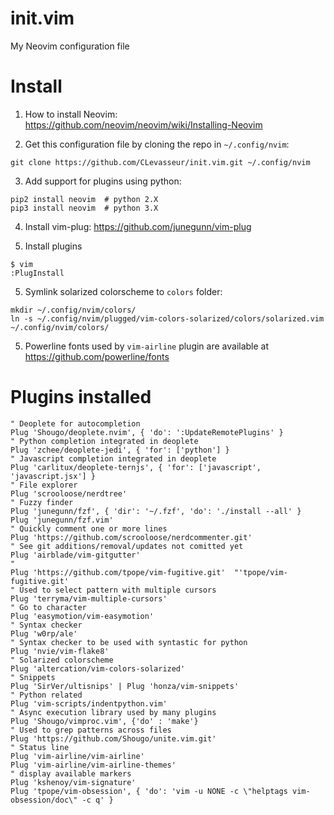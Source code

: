 # init.vim
My Neovim configuration file

# Install
1. How to install Neovim:
https://github.com/neovim/neovim/wiki/Installing-Neovim  

2. Get this configuration file by cloning the repo in `~/.config/nvim`:
  ```
  git clone https://github.com/CLevasseur/init.vim.git ~/.config/nvim
  ```

3. Add support for plugins using python:
  ```
  pip2 install neovim  # python 2.X
  pip3 install neovim  # python 3.X
  ```

4. Install vim-plug:
https://github.com/junegunn/vim-plug

4. Install plugins
  ```
  $ vim
  :PlugInstall
  ```

5. Symlink solarized colorscheme to `colors` folder: 
  ```
  mkdir ~/.config/nvim/colors/
  ln -s ~/.config/nvim/plugged/vim-colors-solarized/colors/solarized.vim ~/.config/nvim/colors/
  ```  

5. Powerline fonts used by `vim-airline` plugin are available at https://github.com/powerline/fonts

# Plugins installed
```
" Deoplete for autocompletion
Plug 'Shougo/deoplete.nvim', { 'do': ':UpdateRemotePlugins' }
" Python completion integrated in deoplete
Plug 'zchee/deoplete-jedi', { 'for': ['python'] }
" Javascript completion integrated in deoplete
Plug 'carlitux/deoplete-ternjs', { 'for': ['javascript', 'javascript.jsx'] }
" File explorer
Plug 'scrooloose/nerdtree'
" Fuzzy finder
Plug 'junegunn/fzf', { 'dir': '~/.fzf', 'do': './install --all' }
Plug 'junegunn/fzf.vim'
" Quickly comment one or more lines
Plug 'https://github.com/scrooloose/nerdcommenter.git'
" See git additions/removal/updates not comitted yet
Plug 'airblade/vim-gitgutter'
"
Plug 'https://github.com/tpope/vim-fugitive.git'  "'tpope/vim-fugitive.git'
" Used to select pattern with multiple cursors
Plug 'terryma/vim-multiple-cursors'
" Go to character
Plug 'easymotion/vim-easymotion'
" Syntax checker
Plug 'w0rp/ale'
" Syntax checker to be used with syntastic for python
Plug 'nvie/vim-flake8'
" Solarized colorscheme
Plug 'altercation/vim-colors-solarized'
" Snippets
Plug 'SirVer/ultisnips' | Plug 'honza/vim-snippets'
" Python related
Plug 'vim-scripts/indentpython.vim'
" Async execution library used by many plugins
Plug 'Shougo/vimproc.vim', {'do' : 'make'}
" Used to grep patterns across files
Plug 'https://github.com/Shougo/unite.vim.git'
" Status line
Plug 'vim-airline/vim-airline'
Plug 'vim-airline/vim-airline-themes'
" display available markers
Plug 'kshenoy/vim-signature'
Plug 'tpope/vim-obsession', { 'do': 'vim -u NONE -c \"helptags vim-obsession/doc\" -c q' }
```
